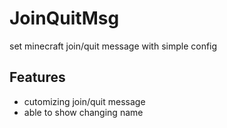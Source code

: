 # JoinQuitMsg
set minecraft join/quit message with simple config

## Features
- cutomizing join/quit message
- able to show changing name
